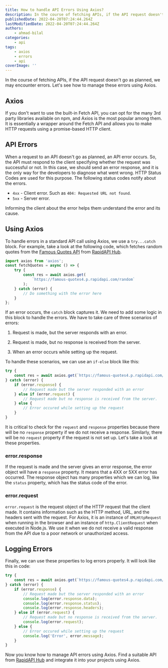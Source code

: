 ```yaml
---
title: How to handle API Errors Using Axios?
description: In the course of fetching APIs, if the API request doesn't go as planned, we may encounter errors. Let's see how to manage these errors using Axios.
publishedDate: 2022-04-20T07:24:44.264Z
lastModifiedDate: 2022-04-20T07:24:44.264Z
authors:
    - ahmad-bilal
categories:
    - api
tags:
    - axios
    - errors
    - api
coverImage: ''
---
```


<Lead>

In the course of fetching APIs, if the API request doesn't go as planned, we may encounter errors. Let's see how to manage these errors using Axios.

</Lead>

## Axios

If you don't want to use the built-in Fetch API, you can opt for the many 3rd party libraries available on npm, and Axios is the most popular among them. It is essentially a wrapper around the Fetch API and allows you to make HTTP requests using a promise-based HTTP client.

## API Errors

When a request to an API doesn't go as planned, an API error occurs. So, the API must respond to the client specifying whether the request was successful or not. In this case, we should send an error response, and it is the only way for the developers to diagnose what went wrong. HTTP Status Codes are used for this purpose. The following status codes notify about the errors.

-   `4xx` - Client error. Such as `404: Requested URL not found`.
-   `5xx` - Server error.

Informing the client about the error helps them understand the error and its cause.

## Using Axios

To handle errors in a standard API call using Axios, we use a `try...catch` block. For example, take a look at the following code, which fetches random quotes from the [Famous Quotes API](https://RapidAPI.com/saicoder/api/famous-quotes4?utm_source=RapidAPI.com%2Fguides&utm_medium=DevRel&utm_campaign=DevRel) from [RapidAPI Hub](https://RapidAPI.com/hub?utm_source=RapidAPI.com/guides&utm_medium=DevRel&utm_campaign=DevRel).

```js
import axios from 'axios';
const fetchQuotes = async () => {
	try {
		const res = await axios.get(
			`https://famous-quotes4.p.rapidapi.com/random`
		);
	} catch (error) {
		// Do something with the error here
	}
};
```

If an error occurs, the `catch` block captures it. We need to add some logic in this block to handle the errors. We have to take care of three scenarios of errors:

1. Request is made, but the server responds with an error.

2. Request is made, but no response is received from the server.

3. When an error occurs while setting up the request.

To handle these scenarios, we can use an `if-else` block like this:

```js
try {
	const res = await axios.get(`https://famous-quotes4.p.rapidapi.com/random`);
} catch (error) {
	if (error.response) {
		// Request made but the server responded with an error
	} else if (error.request) {
		// Request made but no response is received from the server.
	} else {
		// Error occured while setting up the request
	}
}
```

It is critical to check for the `request` and `response` properties because there will be no `response` property if we do not receive a response. Similarly, there will be no `request` property if the request is not set up. Let's take a look at these properties.

### error.response

If the request is made and the server gives an error response, the error object will have a `response` property. It means that a 4XX or 5XX error has occurred. The response object has many properties which we can log, like the `status` property, which has the status code of the error.

### error.request

`error.request` is the request object of the HTTP request that the client made. It contains information such as the HTTP method, URL, and the headers sent with the request. For Axios, it is an instance of `XMLHttpRequest` when running in the browser and an instance of `http.ClientRequest` when executed in Node.js. We use it when we do not receive a valid response from the API due to a poor network or unauthorized access.

## Logging Errors

Finally, we can use these properties to log errors properly. It will look like this in code:

```js
try {
	const res = await axios.get(`https://famous-quotes4.p.rapidapi.com/random`);
} catch (error) {
	if (error.response) {
		// Request made but the server responded with an error
		console.log(error.response.data);
		console.log(error.response.status);
		console.log(error.response.headers);
	} else if (error.request) {
		// Request made but no response is received from the server.
		console.log(error.request);
	} else {
		// Error occured while setting up the request
		console.log('Error', error.message);
	}
}
```

Now you know how to manage API errors using Axios. Find a suitable API from [RapidAPI Hub](https://RapidAPI.com/hub?utm_source=RapidAPI.com/guides&utm_medium=DevRel&utm_campaign=DevRel) and integrate it into your projects using Axios.
